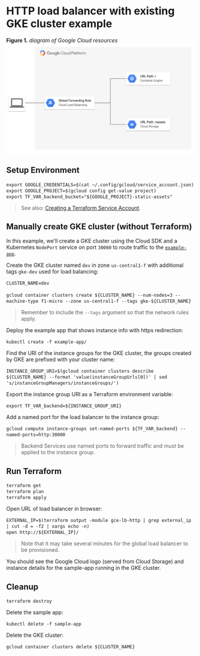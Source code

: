 # HTTP load balancer with existing GKE cluster example

**Figure 1.** *diagram of Google Cloud resources*
![architecture diagram](./diagram.png)

## Setup Environment

```
export GOOGLE_CREDENTIALS=$(cat ~/.config/gcloud/service_account.json)
export GOOGLE_PROJECT=$(gcloud config get-value project)
export TF_VAR_backend_bucket="${GOOGLE_PROJECT}-static-assets"
```

> See also: [Creating a Terraform Service Account](https://www.terraform.io/docs/providers/google/index.html#authentication-json-file).

## Manually create GKE cluster (without Terraform)

In this example, we'll create a GKE cluster using the Cloud SDK and a Kubernetes `NodePort` service on port `30000` to route traffic to the [`example-app`](./k8s/example-app).

Create the GKE cluster named `dev` in zone `us-central1-f` with additional tags `gke-dev` used for load balancing:

```
CLUSTER_NAME=dev

gcloud container clusters create ${CLUSTER_NAME} --num-nodes=3 --machine-type f1-micro --zone us-central1-f --tags gke-${CLUSTER_NAME}
```

> Remember to include the `--tags` argument so that the network rules apply.

Deploy the example app that shows instance info with https redirection:

```
kubectl create -f example-app/
```

Find the URI of the instance groups for the GKE cluster, the groups created by GKE are prefixed with your cluster name:

```
INSTANCE_GROUP_URI=$(gcloud container clusters describe ${CLUSTER_NAME} --format 'value(instanceGroupUrls[0])' | sed 's/instanceGroupManagers/instanceGroups/')
```

Export the instance group URI as a Terraform environment variable:

```
export TF_VAR_backend=${INSTANCE_GROUP_URI}
```

Add a named port for the load balancer to the instance group:

```
gcloud compute instance-groups set-named-ports ${TF_VAR_backend} --named-ports=http:30000
```

> Backend Services use named ports to forward traffic and must be applied to the instance group.

## Run Terraform

```
terraform get
terraform plan
terraform apply
```

Open URL of load balancer in browser:

```
EXTERNAL_IP=$(terraform output -module gce-lb-http | grep external_ip | cut -d = -f2 | xargs echo -n)
open http://${EXTERNAL_IP}/
```

> Note that it may take several minutes for the global load balancer to be provisioned.

You should see the Google Cloud logo (served from Cloud Storage) and instance details for the sample-app running in the GKE cluster.

## Cleanup

```
terraform destroy
```

Delete the sample app:

```
kubectl delete -f sample-app
```

Delete the GKE cluster:

```
gcloud container clusters delete ${CLUSTER_NAME}
```